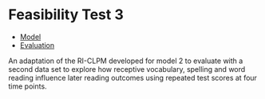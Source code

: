 # Feasibility Test 3

- [Model](model.py)
- [Evaluation](evaluation.ipynb)

An adaptation of the RI-CLPM developed for model 2 to evaluate with a second data set to explore how receptive vocabulary, spelling and word reading influence later reading outcomes using repeated test scores at four time points.

